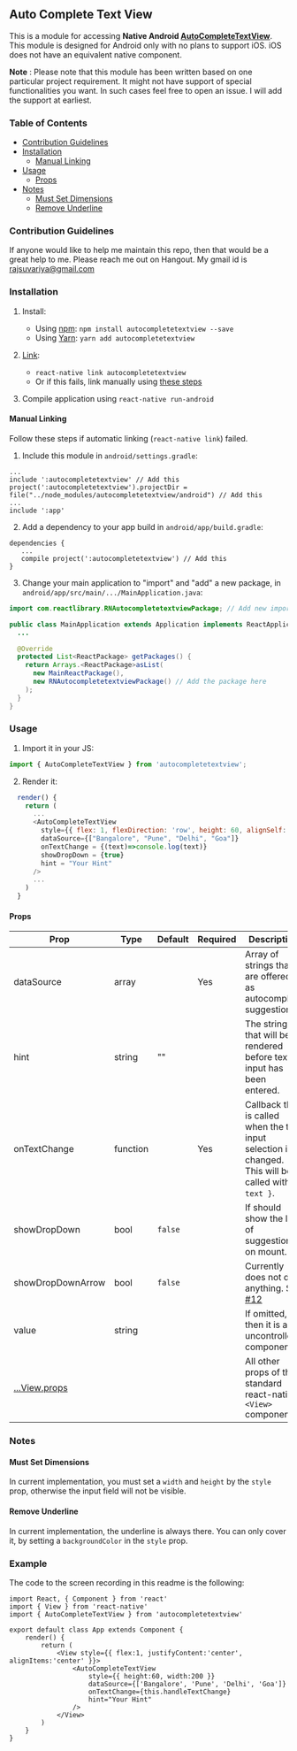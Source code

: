 ## Auto Complete Text View

This is a module for accessing **Native Android [AutoCompleteTextView](https://developer.android.com/reference/android/widget/AutoCompleteTextView.html)**. This module is designed for Android only with no plans to support iOS. iOS does not have an equivalent native component.

**Note** : Please note that this module has been written based on one particular project requirement. It might not have support of special functionalities you want. In such cases feel free to open an issue. I will add the support at earliest.

### Table of Contents
- [Contribution Guidelines](#contribution-guidelines)
- [Installation](#installation)
  - [Manual Linking](#manual-linking)
- [Usage](#usage)
  - [Props](#props)
- [Notes](#notes)
  - [Must Set Dimensions](#must-set-dimensions)
  - [Remove Underline](#remove-underline)

### Contribution Guidelines
If anyone would like to help me maintain this repo, then that would be a great help to me. Please reach me out on Hangout. My gmail id is rajsuvariya@gmail.com

### Installation

1. Install:
    - Using [npm](https://www.npmjs.com/#getting-started): `npm install autocompletetextview --save`
    - Using [Yarn](https://yarnpkg.com/): `yarn add autocompletetextview`

2. [Link](https://facebook.github.io/react-native/docs/linking-libraries-ios.html):
    - `react-native link autocompletetextview`
    - Or if this fails, link manually using [these steps](#manual-linking)

3. Compile application using `react-native run-android`

#### Manual Linking
Follow these steps if automatic linking (`react-native link`) failed.

1. Include this module in `android/settings.gradle`:

```
...
include ':autocompletetextview' // Add this
project(':autocompletetextview').projectDir = file("../node_modules/autocompletetextview/android") // Add this
...
include ':app'
```

2. Add a dependency to your app build in `android/app/build.gradle`:

```
dependencies {
   ...
   compile project(':autocompletetextview') // Add this
}
```

3. Change your main application to "import" and "add" a new package, in `android/app/src/main/.../MainApplication.java`:

```java
import com.reactlibrary.RNAutocompletetextviewPackage; // Add new import

public class MainApplication extends Application implements ReactApplication {
  ...

  @Override
  protected List<ReactPackage> getPackages() {
    return Arrays.<ReactPackage>asList(
      new MainReactPackage(),
      new RNAutocompletetextviewPackage() // Add the package here
    );
  }
}
```

### Usage

1. Import it in your JS:

```js
import { AutoCompleteTextView } from 'autocompletetextview';
```

2. Render it:
```js
  render() {
    return (
      ...
      <AutoCompleteTextView
        style={{ flex: 1, flexDirection: 'row', height: 60, alignSelf: 'stretch' }}
        dataSource={["Bangalore", "Pune", "Delhi", "Goa"]}
        onTextChange = {(text)=>console.log(text)}
        showDropDown = {true}
        hint = "Your Hint"
      />
      ...
    )
  }
```

#### Props

| Prop                                                                         | Type     | Default | Required | Description                                                                                              |
|------------------------------------------------------------------------------|----------|---------|----------|----------------------------------------------------------------------------------------------------------|
| dataSource                                                                   | array    |         | Yes      | Array of strings that are offered as autocomplete suggestions.                                           |
| hint                                                                         | string   | ""      |          | The string that will be rendered before text input has been entered.                                     |
| onTextChange                                                                 | function |         | Yes      | Callback that is called when the text input selection is changed. This will be called with `{ text }`.   |
| showDropDown                                                                 | bool     | `false` |          | If should show the list of suggestions on mount.                                                         |
| showDropDownArrow                                                            | bool     | `false` |          | Currently does not do anything. See [#12](https://github.com/rajsuvariya/autocompletetextview/issues/12) |
| value                                                                        | string   |         |          | If omitted, then it is an uncontrolled component.                                                        |
| [...View.props](http://facebook.github.io/react-native/docs/view.html#props) |          |         |          | All other props of the standard react-native `<View>` component.                                         |

### Notes

#### Must Set Dimensions
In current implementation, you must set a `width` and `height` by the `style` prop, otherwise the input field will not be visible.

#### Remove Underline
In current implementation, the underline is always there. You can only cover it, by setting a `backgroundColor` in the `style` prop.

### Example

The code to the screen recording in this readme is the following:

```
import React, { Component } from 'react'
import { View } from 'react-native'
import { AutoCompleteTextView } from 'autocompletetextview'

export default class App extends Component {
    render() {
        return (
            <View style={{ flex:1, justifyContent:'center', alignItems:'center' }}>
                <AutoCompleteTextView
                    style={{ height:60, width:200 }}
                    dataSource={['Bangalore', 'Pune', 'Delhi', 'Goa']}
                    onTextChange={this.handleTextChange}
                    hint="Your Hint"
                />
            </View>
        )
    }
}
```
